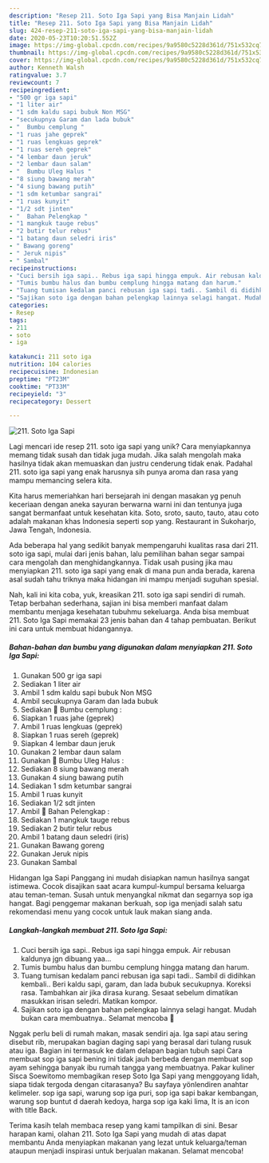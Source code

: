 ```yaml
---
description: "Resep 211. Soto Iga Sapi yang Bisa Manjain Lidah"
title: "Resep 211. Soto Iga Sapi yang Bisa Manjain Lidah"
slug: 424-resep-211-soto-iga-sapi-yang-bisa-manjain-lidah
date: 2020-05-23T10:20:51.552Z
image: https://img-global.cpcdn.com/recipes/9a9580c5228d361d/751x532cq70/211-soto-iga-sapi-foto-resep-utama.jpg
thumbnail: https://img-global.cpcdn.com/recipes/9a9580c5228d361d/751x532cq70/211-soto-iga-sapi-foto-resep-utama.jpg
cover: https://img-global.cpcdn.com/recipes/9a9580c5228d361d/751x532cq70/211-soto-iga-sapi-foto-resep-utama.jpg
author: Kenneth Walsh
ratingvalue: 3.7
reviewcount: 7
recipeingredient:
- "500 gr iga sapi"
- "1 liter air"
- "1 sdm kaldu sapi bubuk Non MSG"
- "secukupnya Garam dan lada bubuk"
- "  Bumbu cemplung "
- "1 ruas jahe geprek"
- "1 ruas lengkuas geprek"
- "1 ruas sereh geprek"
- "4 lembar daun jeruk"
- "2 lembar daun salam"
- "  Bumbu Uleg Halus "
- "8 siung bawang merah"
- "4 siung bawang putih"
- "1 sdm ketumbar sangrai"
- "1 ruas kunyit"
- "1/2 sdt jinten"
- "  Bahan Pelengkap "
- "1 mangkuk tauge rebus"
- "2 butir telur rebus"
- "1 batang daun seledri iris"
- " Bawang goreng"
- " Jeruk nipis"
- " Sambal"
recipeinstructions:
- "Cuci bersih iga sapi.. Rebus iga sapi hingga empuk. Air rebusan kaldunya jgn dibuang yaa..."
- "Tumis bumbu halus dan bumbu cemplung hingga matang dan harum."
- "Tuang tumisan kedalam panci rebusan iga sapi tadi.. Sambil di didihkan kembali.. Beri kaldu sapi, garam, dan lada bubuk secukupnya. Koreksi rasa. Tambahkan air jika dirasa kurang. Sesaat sebelum dimatikan masukkan irisan seledri. Matikan kompor."
- "Sajikan soto iga dengan bahan pelengkap lainnya selagi hangat. Mudah bukan cara membuatnya.. Selamat mencoba 🤗"
categories:
- Resep
tags:
- 211
- soto
- iga

katakunci: 211 soto iga 
nutrition: 104 calories
recipecuisine: Indonesian
preptime: "PT23M"
cooktime: "PT33M"
recipeyield: "3"
recipecategory: Dessert

---
```



![211. Soto Iga Sapi](https://img-global.cpcdn.com/recipes/9a9580c5228d361d/751x532cq70/211-soto-iga-sapi-foto-resep-utama.jpg)

Lagi mencari ide resep 211. soto iga sapi yang unik? Cara menyiapkannya memang tidak susah dan tidak juga mudah. Jika salah mengolah maka hasilnya tidak akan memuaskan dan justru cenderung tidak enak. Padahal 211. soto iga sapi yang enak harusnya sih punya aroma dan rasa yang mampu memancing selera kita.

Kita harus memeriahkan hari bersejarah ini dengan masakan yg penuh keceriaan dengan aneka sayuran berwarna warni ini dan tentunya juga sangat bermanfaat untuk kesehatan kita. Soto, sroto, sauto, tauto, atau coto adalah makanan khas Indonesia seperti sop yang. Restaurant in Sukoharjo, Jawa Tengah, Indonesia.

Ada beberapa hal yang sedikit banyak mempengaruhi kualitas rasa dari 211. soto iga sapi, mulai dari jenis bahan, lalu pemilihan bahan segar sampai cara mengolah dan menghidangkannya. Tidak usah pusing jika mau menyiapkan 211. soto iga sapi yang enak di mana pun anda berada, karena asal sudah tahu triknya maka hidangan ini mampu menjadi suguhan spesial.


Nah, kali ini kita coba, yuk, kreasikan 211. soto iga sapi sendiri di rumah. Tetap berbahan sederhana, sajian ini bisa memberi manfaat dalam membantu menjaga kesehatan tubuhmu sekeluarga. Anda bisa membuat 211. Soto Iga Sapi memakai 23 jenis bahan dan 4 tahap pembuatan. Berikut ini cara untuk membuat hidangannya.

<!--inarticleads1-->

##### Bahan-bahan dan bumbu yang digunakan dalam menyiapkan 211. Soto Iga Sapi:

1. Gunakan 500 gr iga sapi
1. Sediakan 1 liter air
1. Ambil 1 sdm kaldu sapi bubuk Non MSG
1. Ambil secukupnya Garam dan lada bubuk
1. Sediakan  💮 Bumbu cemplung :
1. Siapkan 1 ruas jahe (geprek)
1. Ambil 1 ruas lengkuas (geprek)
1. Siapkan 1 ruas sereh (geprek)
1. Siapkan 4 lembar daun jeruk
1. Gunakan 2 lembar daun salam
1. Gunakan  💮 Bumbu Uleg Halus :
1. Sediakan 8 siung bawang merah
1. Gunakan 4 siung bawang putih
1. Sediakan 1 sdm ketumbar sangrai
1. Ambil 1 ruas kunyit
1. Sediakan 1/2 sdt jinten
1. Ambil  💮 Bahan Pelengkap :
1. Sediakan 1 mangkuk tauge rebus
1. Sediakan 2 butir telur rebus
1. Ambil 1 batang daun seledri (iris)
1. Gunakan  Bawang goreng
1. Gunakan  Jeruk nipis
1. Gunakan  Sambal


Hidangan Iga Sapi Panggang ini mudah disiapkan namun hasilnya sangat istimewa. Cocok disajikan saat acara kumpul-kumpul bersama keluarga atau teman-teman. Susah untuk menyangkal nikmat dan segarnya sop iga hangat. Bagi penggemar makanan berkuah, sop iga menjadi salah satu rekomendasi menu yang cocok untuk lauk makan siang anda. 

<!--inarticleads2-->

##### Langkah-langkah membuat 211. Soto Iga Sapi:

1. Cuci bersih iga sapi.. Rebus iga sapi hingga empuk. Air rebusan kaldunya jgn dibuang yaa...
1. Tumis bumbu halus dan bumbu cemplung hingga matang dan harum.
1. Tuang tumisan kedalam panci rebusan iga sapi tadi.. Sambil di didihkan kembali.. Beri kaldu sapi, garam, dan lada bubuk secukupnya. Koreksi rasa. Tambahkan air jika dirasa kurang. Sesaat sebelum dimatikan masukkan irisan seledri. Matikan kompor.
1. Sajikan soto iga dengan bahan pelengkap lainnya selagi hangat. Mudah bukan cara membuatnya.. Selamat mencoba 🤗


Nggak perlu beli di rumah makan, masak sendiri aja. Iga sapi atau sering disebut rib, merupakan bagian daging sapi yang berasal dari tulang rusuk atau iga. Bagian ini termasuk ke dalam delapan bagian tubuh sapi Cara membuat sop iga sapi bening ini tidak jauh berbeda dengan membuat sop ayam sehingga banyak ibu rumah tangga yang membuatnya. Pakar kuliner Sisca Soewitomo membagikan resep Soto Iga Sapi yang menggoyang lidah, siapa tidak tergoda dengan citarasanya? Bu sayfaya yönlendiren anahtar kelimeler. sop iga sapi, warung sop iga puri, sop iga sapi bakar kembangan, warung sop buntut d daerah kedoya, harga sop iga kaki lima, It is an icon with title Back. 

Terima kasih telah membaca resep yang kami tampilkan di sini. Besar harapan kami, olahan 211. Soto Iga Sapi yang mudah di atas dapat membantu Anda menyiapkan makanan yang lezat untuk keluarga/teman ataupun menjadi inspirasi untuk berjualan makanan. Selamat mencoba!
